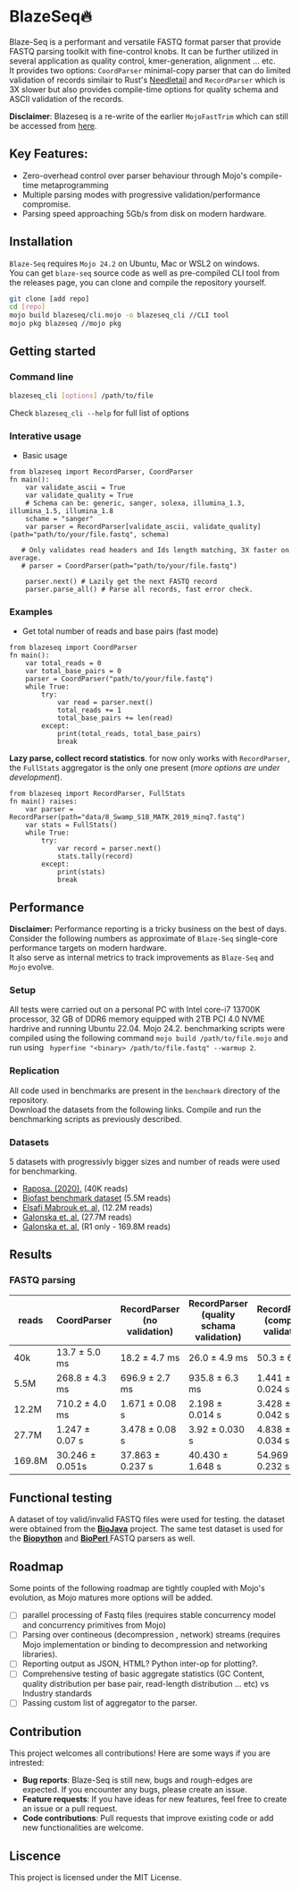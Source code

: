 
# BlazeSeq🔥 
Blaze-Seq is a performant and versatile FASTQ format parser that provide FASTQ parsing toolkit with fine-control knobs. It can be further utilized in several application as quality control, kmer-generation, alignment ... etc.  
It provides two options: `CoordParser` minimal-copy parser that can do limited validation of records similair to Rust's [Needletail](https://github.com/onecodex/needletail/tree/master) and `RecordParser` which is 3X slower but also provides compile-time options for quality schema and ASCII validation of the records.

**Disclaimer**: Blazeseq is a re-write of the earlier `MojoFastTrim` which can still be accessed from [here](). 

## Key Features:
* Zero-overhead control over parser behaviour through Mojo's compile-time metaprogramming
* Multiple parsing modes with progressive validation/performance compromise.
* Parsing speed approaching 5Gb/s from disk on modern hardware. 

## Installation

`Blaze-Seq`  requires `Mojo 24.2` on Ubuntu, Mac or WSL2 on windows.  
You can get `blaze-seq` source code as well as pre-compiled CLI tool from the releases page, you can clone and compile the repository yourself.

```bash
git clone [add repo]
cd [repo]
mojo build blazeseq/cli.mojo -o blazeseq_cli //CLI tool
mojo pkg blazeseq //mojo pkg
```

## Getting started
### Command line 

```bash
blazeseq_cli [options] /path/to/file
```
Check `blazeseq_cli --help` for full list of options

### Interative usage

* Basic usage
```mojo
from blazeseq import RecordParser, CoordParser
fn main():
    var validate_ascii = True
    var validate_quality = True
    # Schema can be: generic, sanger, solexa, illumina_1.3, illumina_1.5, illumina_1.8
    schame = "sanger"
    var parser = RecordParser[validate_ascii, validate_quality](path="path/to/your/file.fastq", schema)

   # Only validates read headers and Ids length matching, 3X faster on average.
   # parser = CoordParser(path="path/to/your/file.fastq") 

    parser.next() # Lazily get the next FASTQ record
    parser.parse_all() # Parse all records, fast error check.

```
### Examples

* Get total number of reads and base pairs (fast mode)
```mojo
from blazeseq import CoordParser
fn main():
    var total_reads = 0
    var total_base_pairs = 0
    parser = CoordParser("path/to/your/file.fastq")
    while True:
        try:
            var read = parser.next()
            total_reads += 1
            total_base_pairs += len(read)
        except:
            print(total_reads, total_base_pairs)
            break

```


**Lazy parse, collect record statistics**. for now only works with `RecordParser`, the `FullStats` aggregator is the only one present (_more options are under development_).

```mojo
from blazeseq import RecordParser, FullStats
fn main() raises:
    var parser = RecordParser(path="data/8_Swamp_S1B_MATK_2019_minq7.fastq")
    var stats = FullStats()
    while True:
        try:
            var record = parser.next()
            stats.tally(record)
        except:
            print(stats)
            break
```


## Performance
**Disclaimer:** Performance reporting is a tricky business on the best of days. Consider the following numbers as approximate of `Blaze-Seq` single-core performance targets on modern hardware.  
It also serve as internal metrics to track improvements as `Blaze-Seq` and `Mojo` evolve.   

### Setup
All tests were carried out on a personal PC with Intel core-i7 13700K processor, 32 GB of DDR6 memory equipped with 2TB PCI 4.0 NVME hardrive and running Ubuntu 22.04. Mojo 24.2. benchmarking scripts were compiled using the following command `mojo build /path/to/file.mojo` and run using ` hyperfine "<binary> /path/to/file.fastq" --warmup 2`.

### Replication
All code used in benchmarks are present in the `benchmark` directory of the repository.  
Download the datasets from the following links. Compile and run the benchmarking scripts as previously described.

### Datasets
5 datasets with progressivly bigger sizes and number of reads were used for benchmarking.

* [Raposa. (2020).](https://zenodo.org/records/3736457/files/9_Swamp_S2B_rbcLa_2019_minq7.fastq?download=1) (40K reads)
* [Biofast benchmark dataset](https://github.com/lh3/biofast/releases/tag/biofast-data-v1) (5.5M reads)
* [Elsafi Mabrouk et. al,](https://www.ebi.ac.uk/ena/browser/view/SRR16012060) (12.2M reads)
* [Galonska et. al,](https://www.ebi.ac.uk/ena/browser/view/SRR4381936) (27.7M reads)
* [Galonska et. al,](https://www.ebi.ac.uk/ena/browser/view/SRR4381933) (R1 only - 169.8M reads)

## Results

### FASTQ parsing

| reads  | CoordParser     | RecordParser (no validation) | RecordParser <br> (quality schama validation) | RecordParser (complete validation) |
| ------ | --------------- | ---------------------------- | --------------------------------------------- | ---------------------------------- |
| 40k    | 13.7 ± 5.0 ms   | 18.2 ± 4.7 ms                | 26.0 ± 4.9 ms                                 | 50.3 ± 6.3 ms                      |
| 5.5M   | 268.8 ± 4.3 ms  | 696.9 ± 2.7 ms               | 935.8 ± 6.3 ms                                | 1.441 ± 0.024 s                    |
| 12.2M  | 710.2 ± 4.0 ms  | 1.671 ± 0.08 s               | 2.198 ± 0.014 s                               | 3.428 ± 0.042 s                    |
| 27.7M  | 1.247 ± 0.07 s  | 3.478 ± 0.08 s               | 3.92 ± 0.030 s                                | 4.838 ± 0.034 s                    |
| 169.8M | 30.246 ± 0.051s | 37.863 ±  0.237 s            | 40.430 ±  1.648 s                             | 54.969 ± 0.232 s                   |


## Functional testing
A dataset of toy valid/invalid FASTQ files were used for testing. 
the dataset were obtained from the [**BioJava**](https://github.com/biojava/biojava/tree/master/biojava-genome%2Fsrc%2Ftest%2Fresources%2Forg%2Fbiojava%2Fnbio%2Fgenome%2Fio%2Ffastq) project. 
The same test dataset is used for the [**Biopython**](https://biopython.org/) and [**BioPerl** ](https://bioperl.org/) FASTQ parsers as well.  

## Roadmap
Some points of the following roadmap are tightly coupled with Mojo's evolution, as Mojo matures more options will be added.

- [ ] parallel processing of Fastq files (requires stable concurrency model and concurrency primitives from Mojo)
- [ ] Parsing over contineous (decompression , network) streams (requires Mojo implementation or binding to decompression and networking libraries).
- [ ] Reporting output as JSON, HTML? Python inter-op for plotting?.
- [ ] Comprehensive testing of basic aggregate statistics (GC Content, quality distribution per  base pair, read-length distribution ... etc) vs Industry standards
- [ ] Passing custom list of aggregator to the parser.

## Contribution
This project welcomes all contributions! Here are some ways if you are intrested:

* **Bug reports**: Blaze-Seq is still new, bugs and rough-edges are expected. If you encounter any bugs, please create an issue.
* **Feature requests**: If you have ideas for new features, feel free to create an issue or a pull request.
* **Code contributions**: Pull requests that improve existing code or add new functionalities are welcome.

## Liscence
This project is licensed under the MIT License.

